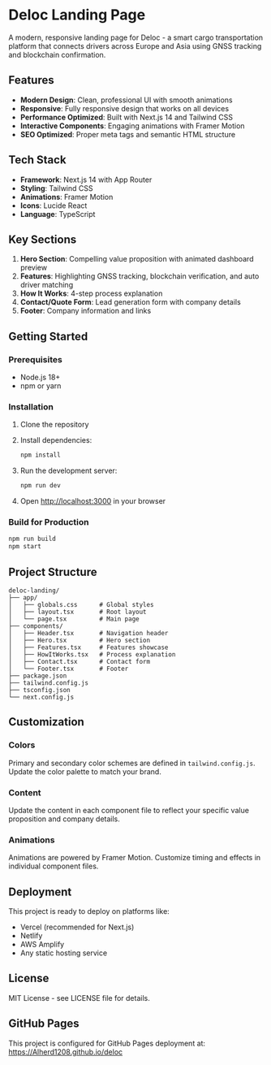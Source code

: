 # Deloc Landing Page

A modern, responsive landing page for Deloc - a smart cargo transportation platform that connects drivers across Europe and Asia using GNSS tracking and blockchain confirmation.

## Features

- **Modern Design**: Clean, professional UI with smooth animations
- **Responsive**: Fully responsive design that works on all devices
- **Performance Optimized**: Built with Next.js 14 and Tailwind CSS
- **Interactive Components**: Engaging animations with Framer Motion
- **SEO Optimized**: Proper meta tags and semantic HTML structure

## Tech Stack

- **Framework**: Next.js 14 with App Router
- **Styling**: Tailwind CSS
- **Animations**: Framer Motion
- **Icons**: Lucide React
- **Language**: TypeScript

## Key Sections

1. **Hero Section**: Compelling value proposition with animated dashboard preview
2. **Features**: Highlighting GNSS tracking, blockchain verification, and auto driver matching
3. **How It Works**: 4-step process explanation
4. **Contact/Quote Form**: Lead generation form with company details
5. **Footer**: Company information and links

## Getting Started

### Prerequisites

- Node.js 18+ 
- npm or yarn

### Installation

1. Clone the repository
2. Install dependencies:
   ```bash
   npm install
   ```

3. Run the development server:
   ```bash
   npm run dev
   ```

4. Open [http://localhost:3000](http://localhost:3000) in your browser

### Build for Production

```bash
npm run build
npm start
```

## Project Structure

```
deloc-landing/
├── app/
│   ├── globals.css      # Global styles
│   ├── layout.tsx       # Root layout
│   └── page.tsx         # Main page
├── components/
│   ├── Header.tsx       # Navigation header
│   ├── Hero.tsx         # Hero section
│   ├── Features.tsx     # Features showcase
│   ├── HowItWorks.tsx   # Process explanation
│   ├── Contact.tsx      # Contact form
│   └── Footer.tsx       # Footer
├── package.json
├── tailwind.config.js
├── tsconfig.json
└── next.config.js
```

## Customization

### Colors
Primary and secondary color schemes are defined in `tailwind.config.js`. Update the color palette to match your brand.

### Content
Update the content in each component file to reflect your specific value proposition and company details.

### Animations
Animations are powered by Framer Motion. Customize timing and effects in individual component files.

## Deployment

This project is ready to deploy on platforms like:
- Vercel (recommended for Next.js)
- Netlify
- AWS Amplify
- Any static hosting service

## License

MIT License - see LICENSE file for details.

## GitHub Pages

This project is configured for GitHub Pages deployment at: https://Alherd1208.github.io/deloc